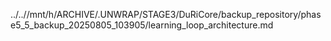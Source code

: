 ../..//mnt/h/ARCHIVE/.UNWRAP/STAGE3/DuRiCore/backup_repository/phase5_5_backup_20250805_103905/learning_loop_architecture.md